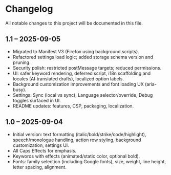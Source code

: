 # Changelog

All notable changes to this project will be documented in this file.

## 1.1 – 2025-09-05
- Migrated to Manifest V3 (Firefox using background.scripts).
- Refactored settings load logic; added storage schema version and pruning.
- Security polish: restricted postMessage targets; reduced permissions.
- UI: safer keyword rendering, deferred script, i18n scaffolding and locales (AI‑translated drafts), localized option labels.
- Background customization improvements and font loading UX (aria-busy).
- Settings: Sync (local vs sync), Language selector/override, Debug toggles surfaced in UI.
- README updates: features, CSP, packaging, localization.

## 1.0 – 2025-09-04
- Initial version: text formatting (italic/bold/strike/code/highlight), speech/monologue handling, action row styling, background customization, settings UI.
- All Caps Effects for emphasis.
- Keywords with effects (animated/static color, optional bold).
- Fonts: family selection (including Google fonts), size, weight, line height, letter spacing, alignment.


